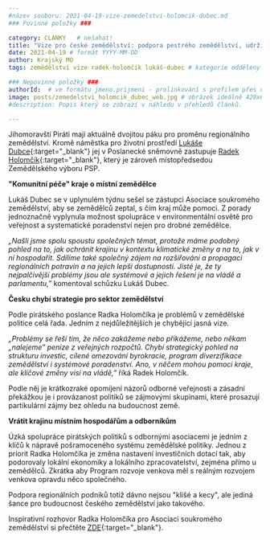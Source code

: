 ```yaml
---
#název souboru: 2021-04-19-vize-zemedelstvi-holomcik-dubec.md
### Povinné položky ###

category: CLANKY   # nešahat!
title: "Vize pro české zemědělství: podpora pestrého zemědělství, udržitelného hospodaření a užší spolupráce státu a zemědělců"
date: 2021-04-19 # formát YYYY-MM-DD
author: Krajský MO
tags: zemědělství vize radek-holomčík lukáš-dubec # kategorie odděleny mezerami, např. volby zemědělství životní-prostředí piráti (viz https://jihomoravsky.pirati.cz/tags/)

### Nepovinné položky ###
authorId:  # ve formátu jmeno.prijmeni - prolinkování s profilem přes uid
image: posts/zemedelstvi_holomcik_dubec_web.jpg # obrázek ideálně 420x677px minifikovaný přes https://tinypng.com/
#description: Popis který se zobrazí v náhledu v přehledů článků.

---
```


Jihomoravští Piráti mají aktuálně dvojitou páku pro proměnu regionálního zemědělství. Kromě náměstka pro životní prostředí [Lukáše Dubce](https://jihomoravsky.pirati.cz/lide/lukas-dubec/){:target="_blank"} jej v Poslanecké sněmovně zastupuje [Radek Holomčík](https://jihomoravsky.pirati.cz/lide/radek-holomcik){:target="_blank"}, který je zároveň místopředsedou Zemědělského výboru PSP.

**"Komunitní péče" kraje o místní zemědělce**

Lukáš Dubec se v uplynulém týdnu sešel se zástupci Asociace soukromého zemědělství, aby se zemědělců zeptal, s čím kraj může pomoci. Z porady jednoznačně vyplynula možnost spolupráce v environmentální osvětě pro veřejnost a systematické poradenství nejen pro drobné zemědělce.

*„Našli jsme spolu spoustu společných témat, protože máme podobný pohled na to, jak ochránit krajinu v kontextu klimatické změny a na to, jak v ní hospodařit. Sdílíme také společný zájem na rozšiřování a propagaci regionálních potravin a na jejich lepší dostupnosti. Jisté je, že ty nejpalčivější problémy jsou ale systémové a jejich řešení je na vládě a parlamentu,”* komentoval schůzku Lukáš Dubec.

**Česku chybí strategie pro sektor zemědělství**

Podle pirátského poslance Radka Holomčíka je problémů v zemědělské politice celá řada. Jedním z nejdůležitějších je chybějící jasná vize. 

*„Problémy se řeší tím, že něco zakážeme nebo přikážeme, nebo někam „nalejeme” peníze z veřejných rozpočtů. Chybí strategický pohled na strukturu investic, cílené omezování byrokracie, program diverzifikace zemědělství i systémové poradenství. Ano, v něčem mohou pomoci kraje, ale klíčové změny visí na vládě,”* říká Radek Holomčík.

Podle něj je krátkozraké opomíjení názorů odborné veřejnosti a zásadní překážkou je i provázanost politiků se zájmovými skupinami, které prosazují partikulární zájmy bez ohledu na budoucnost země.

**Vrátit krajinu místním hospodářům a odborníkům**

Úzká spolupráce pirátských politiků s odbornými asociacemi je jedním z klíčů k nápravě pošramoceného systému zemědělské politiky. Jednou z priorit Radka Holomčíka je změna nastavení investičních dotací tak, aby podorovaly lokální ekonomiky a lokálního zpracovatelství, zejména přímo u zemědělců. Zkrátka aby Program rozvoje venkova měl s reálným rozvojem venkova opravdu něco společného. 

Podpora regionálních podniků totiž dávno nejsou "klišé a kecy", ale jediná šance pro budoucnost českého zemědělství jako takového. 

Inspirativní rozhovor Radka Holomčíka pro Asociaci soukromého zemědělství si přečtěte [ZDE](https://www.asz.cz/cs/aktualne-z-asz/radek-holomcik-bez-propracovaneho-programu-pro-zemedelstvi-by-to-u-piratu-neslo.html){:target="_blank"}.
